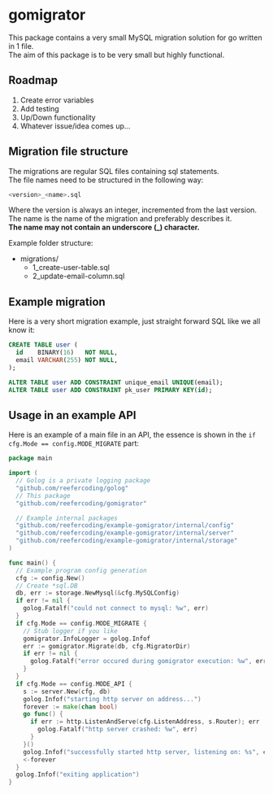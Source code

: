 # gomigrator
This package contains a very small MySQL migration solution for go written in 1 file.  
The aim of this package is to be very small but highly functional.

## Roadmap
  1. Create error variables
  2. Add testing
  3. Up/Down functionality
  4. Whatever issue/idea comes up...

## Migration file structure
The migrations are regular SQL files containing sql statements.  
The file names need to be structured in the following way:
```bash
<version>_<name>.sql
```
Where the version is always an integer, incremented from the last version.  
The name is the name of the migration and preferably describes it.  
**The name may not contain an underscore (_) character.**

Example folder structure: 
- migrations/
  - 1_create-user-table.sql
  - 2_update-email-column.sql

## Example migration
Here is a very short migration example, just straight forward SQL like we all know it:
```sql
CREATE TABLE user (
  id    BINARY(16)   NOT NULL,
  email VARCHAR(255) NOT NULL,
);

ALTER TABLE user ADD CONSTRAINT unique_email UNIQUE(email);
ALTER TABLE user ADD CONSTRAINT pk_user PRIMARY KEY(id);
```

## Usage in an example API
Here is an example of a main file in an API, the essence is shown in the `if cfg.Mode == config.MODE_MIGRATE` part:
```go
package main

import (
  // Golog is a private logging package
  "github.com/reefercoding/golog"
  // This package
  "github.com/reefercoding/gomigrator"

  // Example internal packages
  "github.com/reefercoding/example-gomigrator/internal/config"
  "github.com/reefercoding/example-gomigrator/internal/server"
  "github.com/reefercoding/example-gomigrator/internal/storage"
)

func main() {
  // Example program config generation
  cfg := config.New()
  // Create *sql.DB
  db, err := storage.NewMysql(&cfg.MySQLConfig)
  if err != nil {
    golog.Fatalf("could not connect to mysql: %w", err)
  }
  if cfg.Mode == config.MODE_MIGRATE {
    // Stub logger if you like
    gomigrator.InfoLogger = golog.Infof
    err := gomigrator.Migrate(db, cfg.MigratorDir)
    if err != nil {
      golog.Fatalf("error occured during gomigrator execution: %w", err)
    }
  }
  if cfg.Mode == config.MODE_API {
    s := server.New(cfg, db)
    golog.Infof("starting http server on address...")
    forever := make(chan bool)
    go func() {
      if err := http.ListenAndServe(cfg.ListenAddress, s.Router); err != nil {
        golog.Fatalf("http server crashed: %w", err)
      }
    }()
    golog.Infof("successfully started http server, listening on: %s", cfg.ListenAddress)
    <-forever
  }
  golog.Infof("exiting application")
}
```